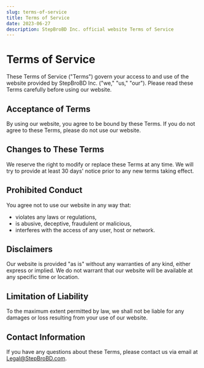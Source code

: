 ```yaml
---
slug: terms-of-service
title: Terms of Service
date: 2023-06-27
description: StepBroBD Inc. official website Terms of Service
---
```


# Terms of Service

These Terms of Service ("Terms") govern your access to and use of the website
provided by StepBroBD Inc. ("we," "us," "our"). Please read these Terms
carefully before using our website.

## Acceptance of Terms

By using our website, you agree to be bound by these Terms. If you do not agree
to these Terms, please do not use our website.

## Changes to These Terms

We reserve the right to modify or replace these Terms at any time. We will try
to provide at least 30 days' notice prior to any new terms taking effect.

## Prohibited Conduct

You agree not to use our website in any way that:

- violates any laws or regulations,
- is abusive, deceptive, fraudulent or malicious,
- interferes with the access of any user, host or network.

## Disclaimers

Our website is provided "as is" without any warranties of any kind, either
express or implied. We do not warrant that our website will be available at any
specific time or location.

## Limitation of Liability

To the maximum extent permitted by law, we shall not be liable for any damages
or loss resulting from your use of our website.

## Contact Information

If you have any questions about these Terms, please contact us via email at
[Legal@StepBroBD.com](mailto:Legal@StepBroBD.com).
